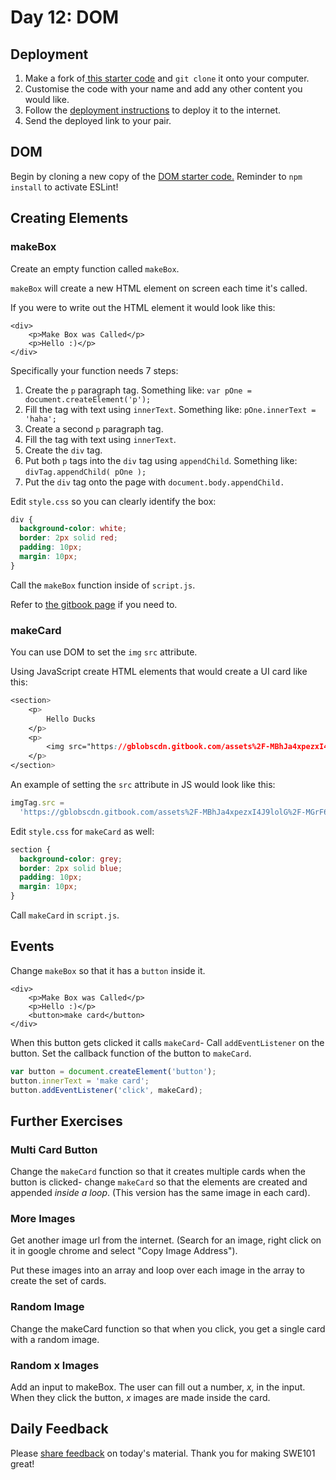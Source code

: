 # Day 12: DOM

## Deployment

1. Make a fork of[ this starter code](https://github.com/rocketacademy/swe101-deployment) and `git clone` it onto your computer.
2. Customise the code with your name and add any other content you would like.
3. Follow the [deployment instructions](../12-next-steps/12.3-deployment.md) to deploy it to the internet.
4. Send the deployed link to your pair.

## DOM

Begin by cloning a new copy of the [DOM starter code.](https://github.com/rocketacademy/swe101-next-steps-dom) Reminder to `npm install` to activate ESLint!‌

## Creating Elements

### makeBox

Create an empty function called `makeBox`.

`makeBox` will create a new HTML element on screen each time it's called.

If you were to write out the HTML element it would look like this:

```markup
<div>
    <p>Make Box was Called</p>
    <p>Hello :)</p>
</div>
```

Specifically your function needs 7 steps:

1. Create the `p` paragraph tag. Something like: `var pOne = document.createElement('p');`
2. Fill the tag with text using `innerText`. Something like: `pOne.innerText = 'haha';`
3. Create a second `p` paragraph tag.
4. Fill the tag with text using `innerText`.
5. Create the `div` tag.
6. Put both `p` tags into the `div` tag using `appendChild`. Something like: `divTag.appendChild( pOne );`
7. Put the `div` tag onto the page with `document.body.appendChild.`

Edit `style.css` so you can clearly identify the box:

```css
div {
  background-color: white;
  border: 2px solid red;
  padding: 10px;
  margin: 10px;
}
```

Call the `makeBox` function inside of `script.js`.

Refer to [the gitbook page](../12-next-steps/12.1-browser-applications-with-dom.md) if you need to.

### makeCard

You can use DOM to set the `img` `src` attribute.

Using JavaScript create HTML elements that would create a UI card like this:

```css
<section>
    <p>
        Hello Ducks
    </p>
    <p>
        <img src="https://gblobscdn.gitbook.com/assets%2F-MBhJa4xpezxI4J9lolG%2F-MGrF6rE0CBWVzznQayq%2F-MGrGfwNRi1D6aKWmg4G%2Fducks2.jpeg?alt=media&token=9dff244b-10e8-4fab-ab68-715e09998ff3"/>
    </p>
</section>
```

An example of setting the `src` attribute in JS would look like this:

```javascript
imgTag.src =
  'https://gblobscdn.gitbook.com/assets%2F-MBhJa4xpezxI4J9lolG%2F-MGrF6rE0CBWVzznQayq%2F-MGrGfwNRi1D6aKWmg4G%2Fducks2.jpeg?alt=media&token=9dff244b-10e8-4fab-ab68-715e09998ff3';
```

Edit `style.css` for `makeCard` as well:

```css
section {
  background-color: grey;
  border: 2px solid blue;
  padding: 10px;
  margin: 10px;
}
```

Call `makeCard` in `script.js`.

## Events

Change `makeBox` so that it has a `button` inside it.

```markup
<div>
    <p>Make Box was Called</p>
    <p>Hello :)</p>
    <button>make card</button>
</div>
```

When this button gets clicked it calls `makeCard`- Call `addEventListener` on the button. Set the callback function of the button to `makeCard`.

```javascript
var button = document.createElement('button');
button.innerText = 'make card';
button.addEventListener('click', makeCard);
```

## Further Exercises

### Multi Card Button

Change the `makeCard` function so that it creates multiple cards when the button is clicked- change `makeCard` so that the elements are created and appended _inside a loop_. \(This version has the same image in each card\).

### More Images

Get another image url from the internet. \(Search for an image, right click on it in google chrome and select "Copy Image Address"\).

Put these images into an array and loop over each image in the array to create the set of cards.

### Random Image

Change the makeCard function so that when you click, you get a single card with a random image.

### Random x Images

Add an input to makeBox. The user can fill out a number, _x,_ in the input. When they click the button, _x_ images are made inside the card.

## Daily Feedback

Please [share feedback](https://forms.gle/EphjPbsUTNXGqN946) on today's material. Thank you for making SWE101 great!

